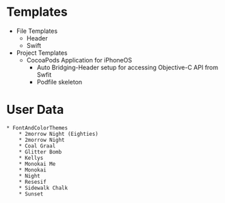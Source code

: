 # Templates

* File Templates
    * Header
    * Swift
* Project Templates
    * CocoaPods Application for iPhoneOS
        * Auto Bridging-Header setup for accessing Objective-C API from Swfit
        * Podfile skeleton


# User Data

    * FontAndColorThemes
        * 2morrow Night (Eighties)
        * 2morrow Night
        * Coal Graal
        * Glitter Bomb
        * Kellys
        * Monokai Me
        * Monokai
        * Night
        * Resesif
        * Sidewalk Chalk
        * Sunset
